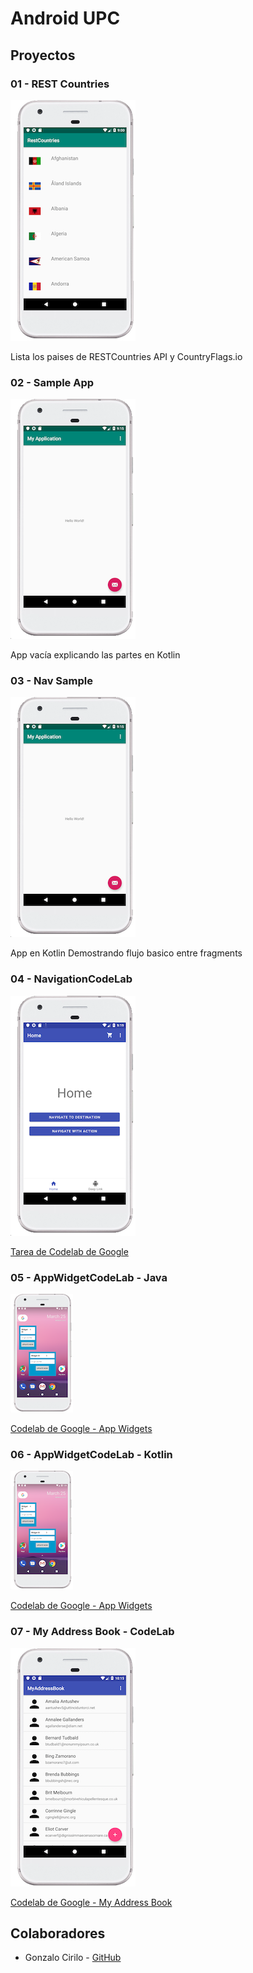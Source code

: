 # Android UPC

## Proyectos

### 01 - REST Countries 

![REST Countries Screenshot](00-docs/img/01.png)

Lista los paises de RESTCountries API y CountryFlags.io

### 02 - Sample App 

![Sample App Screenshot](00-docs/img/02.png)

App vacía explicando las partes en Kotlin

### 03 - Nav Sample 

![Nav Sample Screenshot](00-docs/img/03.png)

App en Kotlin Demostrando flujo basico entre fragments

### 04 - NavigationCodeLab

![Navigation Codelab Screenshot](00-docs/img/04.png)

[Tarea de Codelab de Google](https://codelabs.developers.google.com/codelabs/android-navigation/)

### 05 - AppWidgetCodeLab - Java

![App Widget Screenshot](00-docs/img/05.png)


[Codelab de Google  - App Widgets](https://codelabs.developers.google.com/codelabs/advanced-android-training-widgets/)


### 06 - AppWidgetCodeLab - Kotlin

![App Widget Screenshot](00-docs/img/06.png)

[Codelab de Google - App Widgets](https://codelabs.developers.google.com/codelabs/advanced-android-training-widgets/)

### 07 - My Address Book - CodeLab

![App Widget Screenshot](00-docs/img/07.png)

[Codelab de Google - My Address Book](https://codelabs.developers.google.com/codelabs/taking-advantage-of-kotlin/index.html)


## Colaboradores

- Gonzalo Cirilo - [GitHub](https://github.com/GonzaloCirilo)


